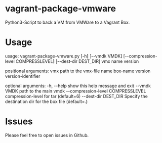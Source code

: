 # vagrant-package-vmware
Python3-Script to back a VM from VMWare to a Vagrant Box.

# Usage
usage: vagrant-package-vmware.py [-h] [--vmdk VMDK]
                                 [--compression-level COMPRESSLEVEL]
                                 [--dest-dir DEST_DIR]
                                 vmx name version

positional arguments:
  vmx                   path to the vmx-file
  name                  box-name
  version               version-identifier

optional arguments:
  -h, --help            show this help message and exit
  --vmdk VMDK           path to the main vmdk
  --compression-level COMPRESSLEVEL
                        compression-level for tar (default=6)
  --dest-dir DEST_DIR   Specify the destination dir for the box file
                        (default=.)

# Issues
Please feel free to open issues in Github.
